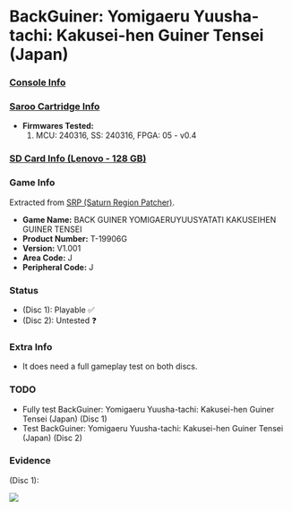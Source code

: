 # BackGuiner: Yomigaeru Yuusha-tachi: Kakusei-hen Guiner Tensei (Japan)

### [Console Info](../../../../../Info/Consoles/VA13/README.md)

### [Saroo Cartridge Info](../../../../../Info/Cartridges/RetroGameParadiseStore/1.32F/README.md)

- <b>Firmwares Tested:</b>
  1. MCU: 240316, SS: 240316, FPGA: 05 - v0.4

### [SD Card Info (Lenovo - 128 GB)](../../../../../Info/SdCards/Lenovo/128GB/fat32/README.md)

### Game Info

Extracted from [SRP (Saturn Region Patcher)](https://segaxtreme.net/resources/saturn-region-patcher.81/download).

- <b>Game Name:</b> BACK GUINER YOMIGAERUYUUSYATATI KAKUSEIHEN GUINER TENSEI
- <b>Product Number:</b> T-19906G
- <b>Version:</b> V1.001
- <b>Area Code:</b> J
- <b>Peripheral Code:</b> J

### Status

- (Disc 1): Playable :white_check_mark:
- (Disc 2): Untested :question:

### Extra Info

- It does need a full gameplay test on both discs.

### TODO

- Fully test BackGuiner: Yomigaeru Yuusha-tachi: Kakusei-hen Guiner Tensei (Japan) (Disc 1)
- Test BackGuiner: Yomigaeru Yuusha-tachi: Kakusei-hen Guiner Tensei (Japan) (Disc 2)

### Evidence

(Disc 1):

[![](https://img.youtube.com/vi/FsttgB6KkVA/0.jpg)](https://www.youtube.com/watch?v=FsttgB6KkVA)
